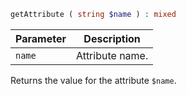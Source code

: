 ```php
getAttribute ( string $name ) : mixed
```

| Parameter | Description
| --------- | -----------
| `name`    | Attribute name.

Returns the value for the attribute `$name`.